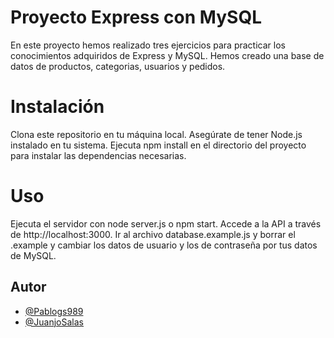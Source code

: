 
# Proyecto Express con MySQL

En este proyecto hemos realizado tres ejercicios para practicar los conocimientos adquiridos de Express y MySQL.
Hemos creado una base de datos de productos, categorias, usuarios y pedidos.

# Instalación
Clona este repositorio en tu máquina local.
Asegúrate de tener Node.js instalado en tu sistema.
Ejecuta npm install en el directorio del proyecto para instalar las dependencias necesarias.

# Uso
Ejecuta el servidor con node server.js o npm start.
Accede a la API a través de http://localhost:3000.
Ir al archivo database.example.js y borrar el .example y cambiar los datos de usuario y los de contraseña por tus datos de MySQL.





## Autor

- [@Pablogs989](https://www.github.com/Pablogs989)
- [@JuanjoSalas](https://www.github.com/JuanjoSalas)
